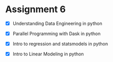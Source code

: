 # Assignment 6
- [x] Understanding Data Engineering in python
- [x] Parallel Programming with Dask in python
- [x] Intro to regression and statsmodels in python
- [x] Intro to Linear Modeling in python
      
